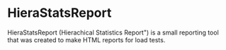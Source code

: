 # HieraStatsReport
HieraStatsReport (Hierachical Statistics Report") is a small reporting tool that was created to make HTML reports for load tests.

